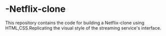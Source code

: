 # -Netflix-clone
This repository contains the code for building a Netflix-clone using HTML,CSS.Replicating the visual style of the streaming service's interface.
